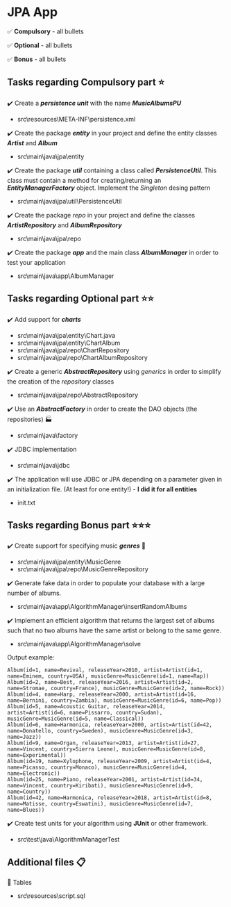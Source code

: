 

# JPA App

 :white_check_mark: **Compulsory** - all bullets
 
 :white_check_mark: **Optional** - all bullets
 
 :white_check_mark: **Bonus** - all bullets 



## Tasks regarding Compulsory part :star:

 :heavy_check_mark: Create a _**persistence unit**_ with the name ***MusicAlbumsPU***
 - src\resources\META-INF\persistence.xml
 
 :heavy_check_mark: Create the package _**entity**_ in your project and define the entity classes _**Artist**_ and _**Album**_
 - src\main\java\jpa\entity
 
 :heavy_check_mark: Create the package _**util**_ containing a class called _**PersistenceUtil**_. This class must contain a method for creating/returning an _**EntityManagerFactory**_ object. Implement the _Singleton_ desing pattern
 - src\main\java\jpa\util\PersistenceUtil
 
 :heavy_check_mark: Create the package _repo_ in your project and define the classes _**ArtistRepository**_ and _**AlbumRepository**_
 -  src\main\java\jpa\repo
 
 :heavy_check_mark: Create the package _**app**_ and the main class _**AlbumManager**_ in order to test your application
 - src\main\java\app\AlbumManager


## Tasks regarding Optional part :star::star:

:heavy_check_mark: Add support for _**charts**_
 - src\main\java\jpa\entity\Chart.java
 - src\main\java\jpa\entity\ChartAlbum
 - src\main\java\jpa\repo\ChartRepository
 - src\main\java\jpa\repo\ChartAlbumRepository
 
:heavy_check_mark: Create a generic _**AbstractRepository**_ using _generics_ in order to simplify the creation of the _repository_ classes
 - src\main\java\jpa\repo\AbstractRepository
 
:heavy_check_mark: Use an _**AbstractFactory**_ in order to create the DAO objects (the repositories) :factory:
 - src\main\java\factory
 
 
:heavy_check_mark: JDBC implementation
 - src\main\java\jdbc
 
:heavy_check_mark: The application will use JDBC or JPA depending on a parameter given in an initialization file. (At least for one entity!) - **I did it for all entities**
 - init.txt

## Tasks regarding Bonus part :star::star::star:

:heavy_check_mark: Create support for specifying music _**genres**_ :musical_note:
 - src\main\java\jpa\entity\MusicGenre
 - src\main\java\jpa\repo\MusicGenreRepository
 
:heavy_check_mark: Generate fake data in order to populate your database with a large number of albums.
 - src\main\java\app\AlgorithmManager\insertRandomAlbums
 
:heavy_check_mark: Implement an efficient algorithm that returns the largest set of albums such that no two albums have the same artist or belong to the same genre.
 - src\main\java\app\AlgorithmManager\solve

Output example:

    Album(id=1, name=Revival, releaseYear=2010, artist=Artist(id=1, name=Eminem, country=USA), musicGenre=MusicGenre(id=1, name=Rap))
    Album(id=2, name=Best, releaseYear=2016, artist=Artist(id=2, name=Stromae, country=France), musicGenre=MusicGenre(id=2, name=Rock))
    Album(id=4, name=Harp, releaseYear=2000, artist=Artist(id=16, name=Bernini, country=Zambia), musicGenre=MusicGenre(id=6, name=Pop))
    Album(id=5, name=Acoustic Guitar, releaseYear=2014, artist=Artist(id=6, name=Pissarro, country=Sudan), musicGenre=MusicGenre(id=5, name=Classical))
    Album(id=6, name=Harmonica, releaseYear=2000, artist=Artist(id=42, name=Donatello, country=Sweden), musicGenre=MusicGenre(id=3, name=Jazz))
    Album(id=9, name=Organ, releaseYear=2013, artist=Artist(id=27, name=Vincent, country=Sierra Leone), musicGenre=MusicGenre(id=8, name=Experimental))
    Album(id=19, name=Xylophone, releaseYear=2009, artist=Artist(id=4, name=Picasso, country=Monaco), musicGenre=MusicGenre(id=4, name=Electronic))
    Album(id=25, name=Piano, releaseYear=2001, artist=Artist(id=34, name=Vincent, country=Kiribati), musicGenre=MusicGenre(id=9, name=Country))
    Album(id=42, name=Harmonica, releaseYear=2018, artist=Artist(id=8, name=Matisse, country=Eswatini), musicGenre=MusicGenre(id=7, name=Blues))


:heavy_check_mark: Create test units for your algorithm using **JUnit** or other framework.
 - src\test\java\AlgorithmManagerTest

## Additional files :clipboard:

:link: Tables
 - src\resources\script.sql
